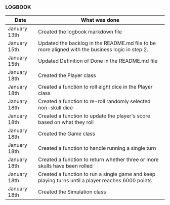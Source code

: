 ### LOGBOOK

| Date          | What was done                                                                                     |
|---------------|---------------------------------------------------------------------------------------------------|
| January 13th  | Created the logbook markdown file                                                                 |
| January 15th  | Updated the backlog in the README.md file to be more aligned with the business logic in step 2.   |
| January 15th  | Updated Definition of Done in the README.md file                                                  |
| January 18th  | Created the Player class                                                                          |
| January 18th  | Created a function to roll eight dice in the Player class                                         |
| January 18th  | Created a function to re-roll randomly selected non-skull dice                                    |
| January 18th  | Created a function to update the player's score based on what they roll                           |
| January 18th  | Created the Game class                                                                            |
| January 18th  | Created a function to handle running a single turn                                                |
| January 18th  | Created a function to return whether three or more skulls have been rolled                        | 
| January 18th  | Created a function to run a single game and keep playing turns until a player reaches 6000 points |
| January 18th  | Created the Simulation class                                                                      |